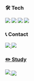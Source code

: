 ### 🛠 Tech
<img src="https://img.shields.io/badge/iOS-000000?style=round-square&logo=Apple&logoColor=white"> <img src="https://img.shields.io/badge/Swift-FA7343?style=round-square&logo=Swift&logoColor=white"/>
<img src="https://img.shields.io/badge/Python-3776AB?style=round-square&logo=Python&logoColor=white"/>
<img src="https://img.shields.io/badge/Git-F05032?style=round-square&logo=Git&logoColor=white"/>

### 📞 Contact
<a href="kji980926@gmail.com/"><img src="https://img.shields.io/badge/Gmail-EA4335?style=round-square&logo=Gmail&logoColor=white"/>
<a href="https://julia1281.tistory.com/"><img src="https://img.shields.io/badge/My Blog-FF6600?style=round-square&logo=Blogger&logoColor=white"/>
</p>
  
### ✏️ Study
<img src="https://img.shields.io/badge/Notion-FFFFFF?style=round-square&logo=Notion&logoColor=black"/>
  
<img align='center' src="http://mazassumnida.wtf/api/v2/generate_badge?boj=kj980926">
